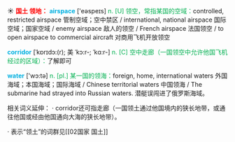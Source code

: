 ☀ <font color="red">**国土 领地：**</font>
<font color="sky blue">**airspace**</font> ['eəspeɪs] 
<font color="#00b050">n. [U] 领空，常指某国的空域：</font>controlled, restricted airspace 管制空域；空中禁区 / international, national airspace 国际空域；国家空域 / enemy airspace 敌人的领空 / French airspace 法国领空 / to open airspace to commercial aircraft 对商用飞机开放领空
           
<font color="sky blue">**corridor**</font> [ˈkɒrɪdɔ:(r); 美 ˈkɔ:r-; ˈkɑ:r-]
<font color="#00b050">n. [C] 空中走廊（一国领空中允许他国飞机经过的区域）：</font>了解即可

<font color="sky blue">**water**</font> ['wɔ:tə] 
<font color="#00b050">n. [pl.] 某一国的领海：</font>foreign, home, international waters 外国海域；本国海域；国际海域 / Chinese territorial waters 中国领海 / The submarine had strayed into Russian waters. 潜艇误闯进了俄罗斯海域。

相关词义延伸：
· corridor还可指走廊（一国领土通过他国境内的狭长地带，或通往他国或经由他国通向大海的狭长地带）。

· 表示“领土”的词群见[[02国家 国土]]
